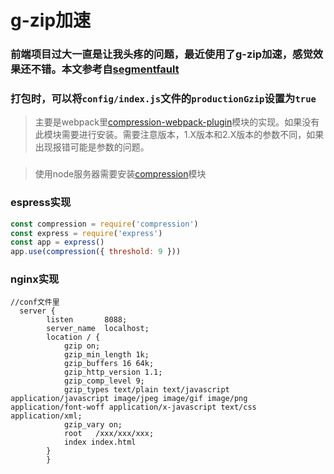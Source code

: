 # g-zip加速
### 前端项目过大一直是让我头疼的问题，最近使用了g-zip加速，感觉效果还不错。本文参考自[segmentfault](https://segmentfault.com/a/1190000013239622)
### 打包时，可以将```config/index.js```文件的```productionGzip```设置为```true```
>主要是webpack里[compression-webpack-plugin](https://webpack.docschina.org/plugins/compression-webpack-plugin/)模块的实现。如果没有此模块需要进行安装。需要注意版本，1.X版本和2.X版本的参数不同，如果出现报错可能是参数的问题。
### 
>使用node服务器需要安装[compression](https://github.com/expressjs/compression)模块
### espress实现
```js
const compression = require('compression')
const express = require('express')
const app = express()
app.use(compression({ threshold: 9 }))
```
### nginx实现
```nginx
//conf文件里
  server {
        listen       8088;
        server_name  localhost;
        location / {
            gzip on;
            gzip_min_length 1k;
            gzip_buffers 16 64k;
            gzip_http_version 1.1;
            gzip_comp_level 9;
            gzip_types text/plain text/javascript application/javascript image/jpeg image/gif image/png application/font-woff application/x-javascript text/css application/xml;
            gzip_vary on;
            root   /xxx/xxx/xxx;
            index index.html
        }
        }
```